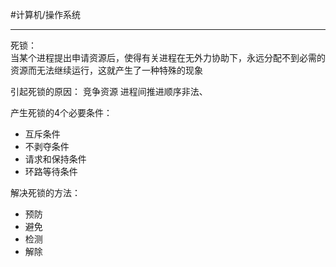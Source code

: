 #计算机/操作系统 




---
死锁：   
	当某个进程提出申请资源后，使得有关进程在无外力协助下，永远分配不到必需的资源而无法继续运行，这就产生了一种特殊的现象

引起死锁的原因：
	竞争资源
	进程间推进顺序非法、


产生死锁的4个必要条件：
- 互斥条件
- 不剥夺条件
- 请求和保持条件
- 环路等待条件


解决死锁的方法：
- 预防
- 避免
- 检测
- 解除

